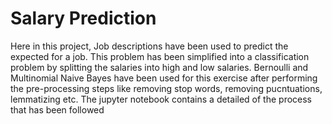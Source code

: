 # Salary Prediction
Here in this project, Job descriptions have been used to predict the expected for a job. This problem has been simplified into a classification problem by splitting the salaries into high and low salaries. 
Bernoulli and Multinomial Naive Bayes have been used for this exercise after performing the pre-processing steps like removing stop words, removing pucntuations, lemmatizing etc. The jupyter notebook contains a detailed of the process that has been followed
